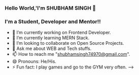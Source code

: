### Hello World,'I'm SHUBHAM SINGH 👋 
### I'm a Student, Developer and Mentor!!

- 🔭 I’m currently working on Frontend Developer.
- 🌱 I’m currently learning MERN Stack.
- 👯 I’m looking to collaborate on Open Source Projects.
- 💬 Ask me about WEB and Tech stuffs.
- 📫 How to reach me "shubhamsingh74970@gmail.com".
- 😄 Pronouns: He/His.
- ⚡ Fun fact: I play games and go to the GYM very often.
-->
